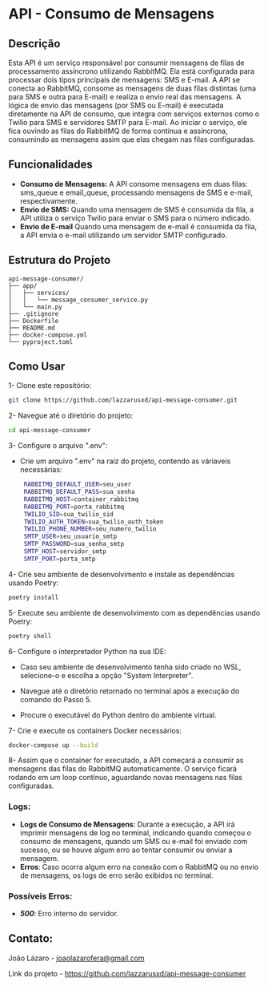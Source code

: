 # API - Consumo de Mensagens

## Descrição

Esta API é um serviço responsável por consumir mensagens de filas de processamento assíncrono utilizando RabbitMQ. Ela está configurada para processar dois tipos principais de mensagens: SMS e E-mail. A API se conecta ao RabbitMQ, consome as mensagens de duas filas distintas (uma para SMS e outra para E-mail) e realiza o envio real das mensagens. A lógica de envio das mensagens (por SMS ou E-mail) é executada diretamente na API de consumo, que integra com serviços externos como o Twilio para SMS e servidores SMTP para E-mail. Ao iniciar o serviço, ele fica ouvindo as filas do RabbitMQ de forma contínua e assíncrona, consumindo as mensagens assim que elas chegam nas filas configuradas.

## Funcionalidades

- **Consumo de Mensagens:** A API consome mensagens em duas filas: sms_queue e email_queue, processando mensagens de SMS e e-mail, respectivamente.
- **Envio de SMS:** Quando uma mensagem de SMS é consumida da fila, a API utiliza o serviço Twilio para enviar o SMS para o número indicado.
- **Envio de E-mail** Quando uma mensagem de e-mail é consumida da fila, a API envia o e-mail utilizando um servidor SMTP configurado.

## Estrutura do Projeto

```plaintext
api-message-consumer/
├── app/
│   ├── services/
│   │   └── message_consumer_service.py
│   └── main.py
├── .gitignore
├── Dockerfile
├── README.md
├── docker-compose.yml
└── pyproject.toml
```

## Como Usar

1- Clone este repositório:
   ```bash
   git clone https://github.com/lazzarusxd/api-message-consumer.git
   ```


2- Navegue até o diretório do projeto:
   ```bash
   cd api-message-consumer
   ```


3- Configure o arquivo ".env":
- Crie um arquivo ".env" na raiz do projeto, contendo as váriaveis necessárias:
   ```bash
    RABBITMQ_DEFAULT_USER=seu_user
    RABBITMQ_DEFAULT_PASS=sua_senha
    RABBITMQ_HOST=container_rabbitmq
    RABBITMQ_PORT=porta_rabbitmq
    TWILIO_SID=sua_twilio_sid
    TWILIO_AUTH_TOKEN=sua_twilio_auth_token
    TWILIO_PHONE_NUMBER=seu_numero_twilio
    SMTP_USER=seu_usuario_smtp
    SMTP_PASSWORD=sua_senha_smtp
    SMTP_HOST=servidor_smtp
    SMTP_PORT=porta_smtp
   ```


4- Crie seu ambiente de desenvolvimento e instale as dependências usando Poetry:
   ```bash
   poetry install
   ```


5- Execute seu ambiente de desenvolvimento com as dependências usando Poetry:
   ```bash
   poetry shell
   ```


6- Configure o interpretador Python na sua IDE:
- Caso seu ambiente de desenvolvimento tenha sido criado no WSL, selecione-o e escolha a opção "System Interpreter".
  
- Navegue até o diretório retornado no terminal após a execução do comando do Passo 5.
  
- Procure o executável do Python dentro do ambiente virtual.


7- Crie e execute os containers Docker necessários:
   ```bash
   docker-compose up --build
   ```


8- Assim que o container for executado, a API começará a consumir as mensagens das filas do RabbitMQ automaticamente. O serviço ficará rodando em um loop contínuo, aguardando novas mensagens nas filas configuradas.


### **Logs**:

- **Logs de Consumo de Mensagens**: Durante a execução, a API irá imprimir mensagens de log no terminal, indicando quando começou o consumo de mensagens, quando um SMS ou e-mail foi enviado com sucesso, ou se houve algum erro ao tentar consumir ou enviar a mensagem.
- **Erros**: Caso ocorra algum erro na conexão com o RabbitMQ ou no envio de mensagens, os logs de erro serão exibidos no terminal.


### **Possíveis Erros**:

- ***500***: Erro interno do servidor.

## Contato:

João Lázaro - joaolazarofera@gmail.com

Link do projeto - https://github.com/lazzarusxd/api-message-consumer
